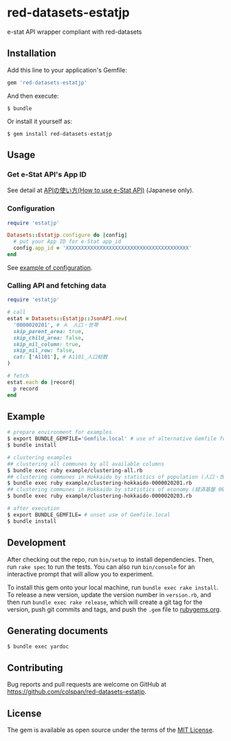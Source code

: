 # red-datasets-estatjp
e-stat API wrapper compliant with red-datasets

## Installation

Add this line to your application's Gemfile:

```ruby
gem 'red-datasets-estatjp'
```

And then execute:

    $ bundle

Or install it yourself as:

    $ gem install red-datasets-estatjp

## Usage

### Get e-Stat API's App ID

See detail at [APIの使い方(How to use e-Stat API)](https://www.e-stat.go.jp/api/api-dev/how_to_use) (Japanese only).

### Configuration

```ruby
require 'estatjp'

Datasets::Estatjp.configure do |config|
  # put your App ID for e-Stat app_id
  config.app_id = 'XXXXXXXXXXXXXXXXXXXXXXXXXXXXXXXXXXXXXXXX'
end
```

See [example of configuration](example/estat-config.rb.example).

### Calling API and fetching data

```ruby
require 'estatjp'

# call
estat = Datasets::Estatjp::JsonAPI.new(
  '0000020201', # Ａ　人口・世帯
  skip_parent_area: true,
  skip_child_area: false,
  skip_nil_column: true,
  skip_nil_row: false,
  cat: ['A1101'], # A1101_人口総数
)

# fetch
estat.each do |record|
  p record
end
```

## Example

```bash
# prepare environment for examples
$ export BUNDLE_GEMFILE='Gemfile.local' # use of alternative Gemfile for examples
$ bundle install

# clustering examples
## clustering all communes by all available columns
$ bundle exec ruby example/clustering-all.rb
## clustering communes in Hokkaido by statistics of population (人口・世帯 0000020201)
$ bundle exec ruby example/clustering-hokkaido-0000020201.rb
## clustering communes in Hokkaido by statistics of economy (経済基盤 0000020203)
$ bundle exec ruby example/clustering-hokkaido-0000020203.rb

# after execution
$ export BUNDLE_GEMFILE= # unset use of Gemfile.local
$ bundle install
```

## Development

After checking out the repo, run `bin/setup` to install dependencies. Then, run `rake spec` to run the tests. You can also run `bin/console` for an interactive prompt that will allow you to experiment.

To install this gem onto your local machine, run `bundle exec rake install`. To release a new version, update the version number in `version.rb`, and then run `bundle exec rake release`, which will create a git tag for the version, push git commits and tags, and push the `.gem` file to [rubygems.org](https://rubygems.org).

## Generating documents

```
$ bundle exec yardoc
```

## Contributing

Bug reports and pull requests are welcome on GitHub at https://github.com/colspan/red-datasets-estatjp.

## License

The gem is available as open source under the terms of the [MIT License](https://opensource.org/licenses/MIT).
